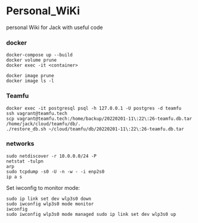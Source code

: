 # Personal_WiKi
personal Wiki for Jack with useful code

### docker
```
docker-compose up --build
docker volume prune
docker exec -it <container>

docker image prune
docker image ls -l
```

### Teamfu
```
docker exec -it postgresql psql -h 127.0.0.1 -U postgres -d teamfu 
ssh vagrant@teamfu.tech
scp vagrant@teamfu.tech:/home/backup/20220201-11\:22\:26-teamfu.db.tar /home/jack/cloud/teamfu/db/.
./restore_db.sh ~/cloud/teamfu/db/20220201-11\:22\:26-teamfu.db.tar 
```

### networks
```
sudo netdiscover -r 10.0.0.0/24 -P
netstat -tulpn
arp
sudo tcpdump -s0 -U -n -w - -i enp2s0
ip a s
```


Set iwconfig to monitor mode:
```
sudo ip link set dev wlp3s0 down
sudo iwconfig wlp3s0 mode monitor
iwconfig
sudo iwconfig wlp3s0 mode managed sudo ip link set dev wlp3s0 up
```
